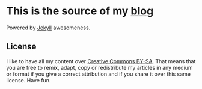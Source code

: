 # This is the source of my [blog](https://martingonzalez.net)
Powered by [Jekyll](http://jekyllrb.com/) awesomeness.

## License
I like to have all my content over [Creative Commons BY-SA](https://creativecommons.org/licenses/by-sa/2.0/). That means that you are free to remix, adapt, copy or redistribute my articles in any medium or format if you give a correct attribution and if you share it over this same license. Have fun.